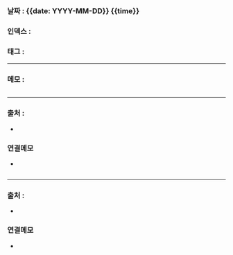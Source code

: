 ### 날짜 : {{date: YYYY-MM-DD}} {{time}}

### 인덱스 :

### 태그 :

----

### 메모 :


```php

```

> 

----
### 출처 :
-


### 연결메모
-















```php

```

> 

----
### 출처 :
-


### 연결메모
-














